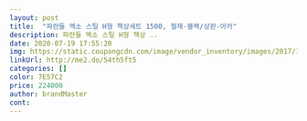 ```yaml
---
layout: post 
title:  "파란들 엑소 스틸 H형 책상세트 1500, 철재-블랙/상판-아카" 
description: 파란들 엑소 스틸 H형 책상 ..
date: 2020-07-19 17:55:20 
img: https://static.coupangcdn.com/image/vendor_inventory/images/2017/12/07/12/2/a1bba4ec-1879-43d5-b473-f54d7f8e480b.jpg 
linkUrl: http://me2.do/54th5ft5 
categories: [] 
color: 7E57C2 
price: 224000 
author: brandMaster 
cont:  
---
```

 